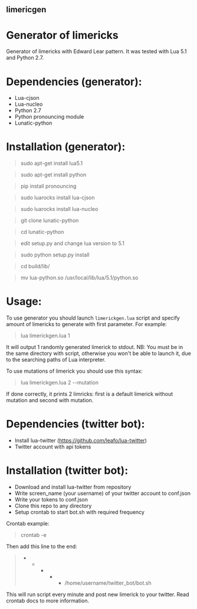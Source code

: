 ## limericgen
# Generator of limericks

Generator of limericks with Edward Lear pattern.
It was tested with Lua 5.1 and Python 2.7.

# Dependencies (generator): 
- Lua-cjson
- Lua-nucleo
- Python 2.7
- Python pronouncing module
- Lunatic-python

# Installation (generator):
> sudo apt-get install lua5.1

> sudo apt-get install python

> pip install pronouncing

> sudo luarocks install lua-cjson

> sudo luarocks install lua-nucleo

> git clone lunatic-python

> cd lunatic-python

> edit setup.py and change lua version to 5.1

> sudo python setup.py install

> cd build/lib/

> mv lua-python.so /usr/local/lib/lua/5.1/python.so

# Usage:
To use generator you should launch `limerickgen.lua` script and specify amount of limericks to generate with first parameter.
For example:
> lua limerickgen.lua 1

It will output 1 randomly generated limerick to stdout.
NB: 
You must be in the same directory with script, 
otherwise you won't be able to launch it, 
due to the searching paths of Lua interpreter.

To use mutations of limerick you should use this syntax:
> lua limerickgen.lua 2 --mutation

If done correctly, it prints 2 limricks: first is a default limerick without mutation and second with mutation.

# Dependencies (twitter bot):
- Install lua-twitter (https://github.com/leafo/lua-twitter)
- Twitter account with api tokens

# Installation (twitter bot):
- Download and install lua-twitter from repository
- Write screen_name (your username) of your twitter account to conf.json
- Write your tokens to conf.json
- Clone this repo to any directory
- Setup crontab to start bot.sh with required frequency

Crontab example:
> crontab -e

Then add this line to the end:
> * * * * * /home/username/twitter_bot/bot.sh

This will run script every minute and post new limerick to your twitter. Read crontab docs to more information.
